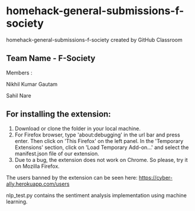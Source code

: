 # homehack-general-submissions-f-society
homehack-general-submissions-f-society created by GitHub Classroom

## Team Name - F-Society
Members : 

Nikhil Kumar Gautam

Sahil Nare


## For installing the extension:
1. Download or clone the folder in your local machine.
2. For Firefox browser, type 'about:debugging' in the url bar and press enter. Then click on 'This Firefox' on the left panel. In the 'Temporary Extensions' section, click on 'Load Temporary Add-on...' and select the manifest.json file of our extension.
3. Due to a bug, the extension does not work on Chrome. So please, try it on Mozilla Firefox.

The users banned by the extension can be seen here: https://cyber-ally.herokuapp.com/users

nlp_test.py contains the sentiment analysis implementation using machine learning.

  
